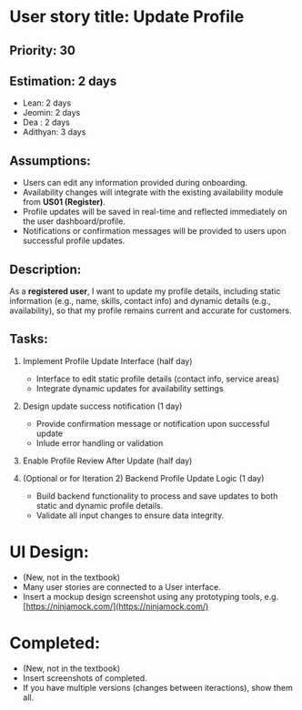 # User story title: Update Profile

## Priority: 30

## Estimation: 2 days
- Lean: 2 days 
- Jeomin: 2 days
- Dea : 2 days
- Adithyan: 3 days

## Assumptions:
- Users can edit any information provided during onboarding.
- Availability changes will integrate with the existing availability module from **US01 (Register)**.
- Profile updates will be saved in real-time and reflected immediately on the user dashboard/profile.
- Notifications or confirmation messages will be provided to users upon successful profile updates.


## Description:
As a **registered user**, I want to update my profile details, including static information (e.g., name, skills, contact info) and dynamic details (e.g., availability), so that my profile remains current and accurate for customers.


## Tasks:

1. Implement Profile Update Interface (half day)
    - Interface to edit static profile details (contact info, service areas)
    - Integrate dynamic updates for availability settings
2. Design update success notification (1 day)
    - Provide confirmation message or notification upon successful update
    - Inlude error handling or validation
3. Enable Profile Review After Update (half day)

4. (Optional or for Iteration 2) Backend Profile Update Logic (1 day)
    - Build backend functionality to process and save updates to both static and dynamic profile details.
    - Validate all input changes to ensure data integrity.


# UI Design:
* (New, not in the textbook) 
* Many user stories are connected to a User interface.
* Insert a mockup design screenshot using any prototyping tools, e.g. [https://ninjamock.com/](https://ninjamock.com/)

# Completed:
* (New, not in the textbook) 
* Insert screenshots of completed. 
* If you have multiple versions (changes between iteractions), show them all.

